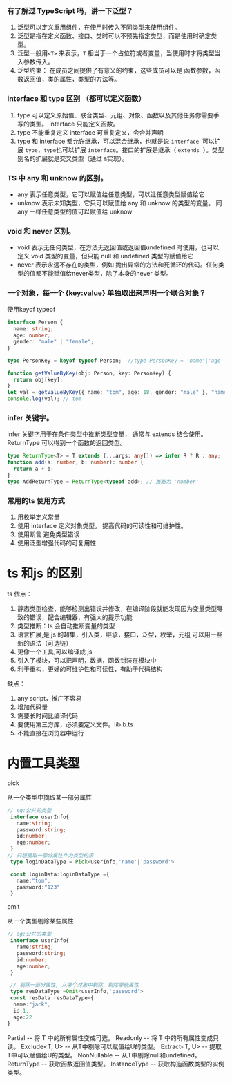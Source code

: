 ### 有了解过 TypeScript 吗，讲一下泛型？
1. 泛型可以定义重用组件，在使用时传入不同类型来使用组件。
2. 泛型是指在定义函数、接口、类时可以不预先指定类型，而是使用时确定类型。
3. 泛型一般用`<T>` 来表示，`T` 相当于一个占位符或者变量，当使用时才将类型当入参数传入。
4. 泛型约束： 在成员之间提供了有意义的约束，这些成员可以是 函数参数，函数返回值，类的属性，类型的方法等。

### interface 和 type 区别 （都可以定义函数）
1. type 可以定义原始值、联合类型、元组、对象、函数以及其他任务你需要手写的类型。
  interface 只能定义函数。
2. type  不能重复定义
   interface 可重复定义，会合并声明
3. type 和 interface 都允许继承，可以混合继承，也就是说 `interface`
 可以扩展 `type`，`type`也可以扩展 `interface`。接口的扩展是继承（ `extends`
 ）。类型别名的扩展就是交叉类型（通过 `&`实现）。

### TS 中 any 和 unknow 的区别。
- any 表示任意类型，它可以赋值给任意类型，可以让任意类型赋值给它
- unknow 表示未知类型，它只可以赋值给 any 和 unknow 的类型的变量。 同 any 一样任意类型的值可以赋值给 unknow

### void 和 never 区别。
- void 表示无任何类型，在方法无返回值或返回值undefined 时使用，也可以定义 void 类型的变量，但只能 null 和 undefined 类型的赋值给它
- never 表示永远不存在的类型，例如 抛出异常的方法和死循环的代码。任何类型的值都不能赋值给never类型，除了本身的never 类型。


### 一个对象，每一个 {key:value} 单独取出来声明一个联合对象？
使用keyof  typeof
```ts
interface Person {
  name: string;
  age: number;
  gender: "male" | "female";
}

type PersonKey = keyof typeof Person;  //type PersonKey = 'name'|'age'|'gender';

function getValueByKey(obj: Person, key: PersonKey) {
  return obj[key];
}
let val = getValueByKey({ name: "tom", age: 18, gender: "male" }, "name");
console.log(val); // tom

```

### infer 关键字。
infer 关键字用于在条件类型中推断类型变量， 通常与 extends 结合使用。 ReturnType 可以得到一个函数的返回类型。
```ts
type ReturnType<T> = T extends (...args: any[]) => infer R ? R : any;
function add(a: number, b: number): number {
  return a + b;
}
type AddReturnType = ReturnType<typeof add>; // 推断为 'number'

```

### 常用的ts 使用方式
1. 用枚举定义常量
2. 使用 interface 定义对象类型。 提高代码的可读性和可维护性。
3. 使用断言  避免类型错误
4. 使用泛型增强代码的可复用性

# ts 和js 的区别
ts 优点：

1. 静态类型检查，能够检测出错误并修改，在编译阶段就能发现因为变量类型导致的错误，配合编辑器，有强大的提示功能
2. 类型推断：ts 会自动推断变量的类型
2. 语言扩展,是 js 的超集，引入类，继承，接口，泛型，枚举，元组 可以用一些新的语法（可选链） 
3. 更像一个工具,可以编译成 js
4. 引入了模块，可以把声明，数据，函数封装在模块中
5. 利于重构，更好的可维护性和可读性，有助于代码结构


缺点：
1. any script，推广不容易
2. 增加代码量
3. 需要长时间比编译代码
4. 要使用第三方库，必须要定义文件。lib.b.ts
5. 不能直接在浏览器中运行


# 内置工具类型
pick

从一个类型中摘取某一部分属性

```ts
// eg:公共的类型
 interface userInfo{
   name:string;
   password:string;
   id:number;
   age:number;
 }
// 只想摘取一部分属性作为类型约束
 type loginDataType = Pick<userInfo,'name'|'password'>

 const loginData:loginDataType ={
   name:"tom",
   password:"123"
 }
```

omit

从一个类型剔除某些属性

```ts
// eg:公共的类型
 interface userInfo{
   name:string;
   password:string;
   id:number;
   age:number;
 }

 // 剔除一部分属性, 从哪个对象中剔除，剔除哪些属性
 type resDataType =Omit<userInfo,'password'>
 const resData:resDataType={
  name:"jack",
  id:1,
  age:22
}
```

Partial<T> -- 将 T 中的所有属性变成可选。
Readonly<T> -- 将 T 中的所有属性变成只读。
Exclude<T, U> -- 从T中剔除可以赋值给U的类型。
Extract<T, U> -- 提取T中可以赋值给U的类型。
NonNullable<T> -- 从T中剔除null和undefined。
ReturnType<T> -- 获取函数返回值类型。
InstanceType<T> -- 获取构造函数类型的实例类型。

